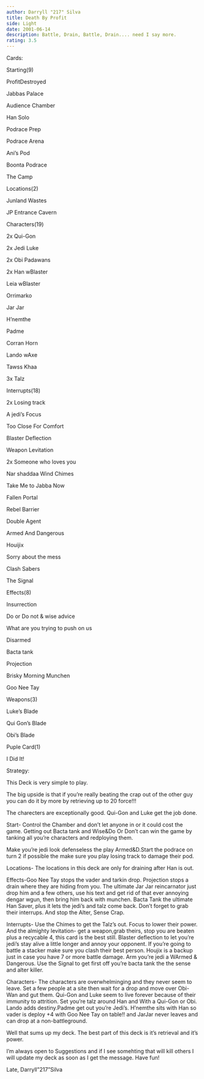 ```yaml
---
author: Darryll "217" Silva
title: Death By Profit
side: Light
date: 2001-06-14
description: Battle, Drain, Battle, Drain.... need I say more.
rating: 3.5
---
```

Cards: 

Starting(9)
   ProfitDestroyed
   Jabbas Palace
   Audience Chamber
   Han Solo
   Podrace Prep
   Podrace Arena
   Ani’s Pod
   Boonta Podrace
   The Camp

Locations(2)
   Junland Wastes
   JP Entrance Cavern

Characters(19)
   2x Qui-Gon
   2x Jedi Luke
   2x Obi Padawans
   2x Han wBlaster
   Leia wBlaster
   Orrimarko
   Jar Jar
   H’nemthe
   Padme
   Corran Horn
   Lando wAxe
   Tawss Khaa
   3x Talz

Interrupts(18)
   2x Losing track
   A jedi’s Focus
   Too Close For Comfort
   Blaster Deflection
   Weapon Levitation
   2x Someone who loves you
   Nar shaddaa Wind Chimes
   Take Me to Jabba Now
   Fallen Portal
   Rebel Barrier
   Double Agent
   Armed And Dangerous
   Houijix
   Sorry about the mess
   Clash Sabers
   The Signal

Effects(8)
   Insurrection
   Do or Do not & wise advice
   What are you trying to push on us
   Disarmed
   Bacta tank
   Projection
   Brisky Morning Munchen
   Goo Nee Tay

Weapons(3)
   Luke’s Blade
   Qui Gon’s Blade
   Obi’s Blade

Puple Card(1)
   I Did It!







Strategy: 

This Deck is very simple to play.

The big upside is that if you’re really beating the crap out of the other guy you can do it by more by retrieving up to 20 force!!!

The charecters are exceptionally good. Qui-Gon and Luke get the job done.

Start- Control the Chamber and don’t let anyone in or it could cost the game. Getting out Bacta tank and Wise&Do Or Don’t can win the game by tanking all you’re characters and redploying them.
Make you’re jedi look defenseless the play Armed&D.Start the podrace on turn 2 if possible the make sure you play losing track to damage their pod.

Locations- The locations in this deck are only for draining after Han is out.

Effects-Goo Nee Tay stops the vader and tarkin drop. Projection stops a drain where they are hiding from you. The ultimate Jar Jar reincarnator just drop him and a few others, use his text and get rid of that ever annoying dengar wgun, then bring him back with  munchen. Bacta Tank the ultimate Han Saver, plus it lets the jedi’s and talz come back. Don’t forget to grab their interrups. And stop the Alter, Sense Crap.

Interrupts- Use the Chimes to get the Talz’s out. Focus to lower their power. And the almighty levitation- get a weapon,grab theirs, stop you are beaten plus a recycable 4, this card is the best still. Blaster deflection to let you’re jedi’s stay alive a little longer and annoy your opponent. If you’re going to battle a stacker make sure you clash their best person. Houjix is a backup just in case you have 7 or more battle damage. Arm you’re jedi a WArmed & Dangerous. Use the Signal to get first off you’re bacta tank the the sense and alter killer.

Characters- The characters are overwhelminging and they never seem to leave. Set a few people at a site then wait for a drop and move over Obi- Wan and gut them. Qui-Gon and Luke seem to live forever because of their immunity to attrition. Set you’re talz around Han and With a Qui-Gon or Obi. Lando adds destiny.Padme get out you’re Jedi’s. H’nemthe sits with Han so vader is deploy +4 with Goo Nee Tay on table!! and JarJar never leaves and can drop at a non-battleground.

 Well that sums up my deck. The best part of this deck is it’s retrieval and it’s power.

I’m always open to Suggestions and if I see somehting that will kill others I will update my deck as soon as I get the message. Have fun!
 Late, Darryll”217”Silva


